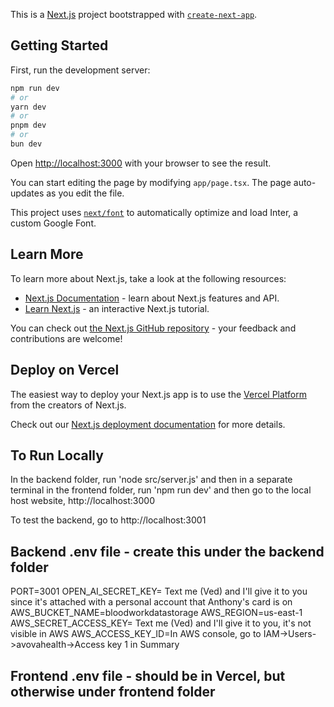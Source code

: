 This is a [Next.js](https://nextjs.org/) project bootstrapped with [`create-next-app`](https://github.com/vercel/next.js/tree/canary/packages/create-next-app).

## Getting Started

First, run the development server:

```bash
npm run dev
# or
yarn dev
# or
pnpm dev
# or
bun dev
```

Open [http://localhost:3000](http://localhost:3000) with your browser to see the result.

You can start editing the page by modifying `app/page.tsx`. The page auto-updates as you edit the file.

This project uses [`next/font`](https://nextjs.org/docs/basic-features/font-optimization) to automatically optimize and load Inter, a custom Google Font.

## Learn More

To learn more about Next.js, take a look at the following resources:

- [Next.js Documentation](https://nextjs.org/docs) - learn about Next.js features and API.
- [Learn Next.js](https://nextjs.org/learn) - an interactive Next.js tutorial.

You can check out [the Next.js GitHub repository](https://github.com/vercel/next.js/) - your feedback and contributions are welcome!

## Deploy on Vercel

The easiest way to deploy your Next.js app is to use the [Vercel Platform](https://vercel.com/new?utm_medium=default-template&filter=next.js&utm_source=create-next-app&utm_campaign=create-next-app-readme) from the creators of Next.js.

Check out our [Next.js deployment documentation](https://nextjs.org/docs/deployment) for more details.

## To Run Locally

In the backend folder, run 'node src/server.js' and then in a separate terminal in the frontend folder, run 'npm run dev' and then go to the local host website, http://localhost:3000

To test the backend, go to http://localhost:3001

## Backend .env file - create this under the backend folder

PORT=3001
OPEN_AI_SECRET_KEY= Text me (Ved) and I'll give it to you since it's attached with a personal account that Anthony's card is on
AWS_BUCKET_NAME=bloodworkdatastorage
AWS_REGION=us-east-1
AWS_SECRET_ACCESS_KEY= Text me (Ved) and I'll give it to you, it's not visible in AWS
AWS_ACCESS_KEY_ID=In AWS console, go to IAM->Users->avovahealth->Access key 1 in Summary

## Frontend .env file - should be in Vercel, but otherwise under frontend folder